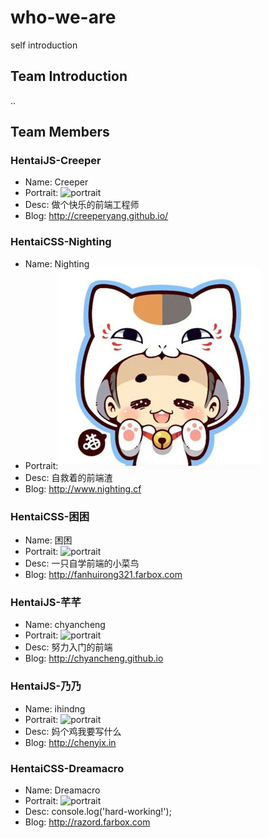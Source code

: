 # who-we-are
self introduction

## Team Introduction

..

## Team Members

### HentaiJS-Creeper

- Name: Creeper
- Portrait: ![portrait](http://7sbnba.com1.z0.glb.clouddn.com/github-head.jpg)
- Desc: 做个快乐的前端工程师
- Blog: <http://creeperyang.github.io/>

### HentaiCSS-Nighting
- Name: Nighting
- Portrait: ![portrait](images/nighting.jpg)
- Desc: 自救着的前端渣
- Blog: <http://www.nighting.cf>


### HentaiCSS-困困
- Name: 困困
- Portrait: ![portrait](http://www.yangshuai.net/wp-content/uploads/2012/01/812.jpg)
- Desc: 一只自学前端的小菜鸟
- Blog: <http://fanhuirong321.farbox.com>

### HentaiJS-芊芊
- Name: chyancheng
- Portrait: ![portrait](http://7xi66m.com1.z0.glb.clouddn.com/portrait.jpg)
- Desc: 努力入门的前端
- Blog: <http://chyancheng.github.io>

### HentaiJS-乃乃
- Name: ihindng
- Portrait: ![portrait](http://i1.tietuku.com/a4f216ad1dc4f173.jpg)
- Desc: 妈个鸡我要写什么
- Blog: <http://chenyix.in>

### HentaiCSS-Dreamacro
- Name: Dreamacro
- Portrait: ![portrait](http://7xkfeo.com1.z0.glb.clouddn.com/haedphoto.jpg)
- Desc: console.log('hard-working!');
- Blog: <http://razord.farbox.com>

